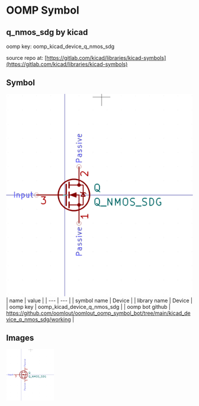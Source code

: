 # OOMP Symbol  
## q_nmos_sdg  by kicad  
  
oomp key: oomp_kicad_device_q_nmos_sdg  
  
source repo at: [https://gitlab.com/kicad/libraries/kicad-symbols](https://gitlab.com/kicad/libraries/kicad-symbols)  
## Symbol  
  
[![working.png](working_600.png)](working.png)  
| name | value | 
| --- | --- | 
| symbol name | Device | 
| library name | Device | 
| oomp key | oomp_kicad_device_q_nmos_sdg | 
| oomp bot github | https://github.com/oomlout/oomlout_oomp_symbol_bot/tree/main/kicad_device_q_nmos_sdg/working | 
## Images  
  
[![working.png](working_140.png)](working.png)  
